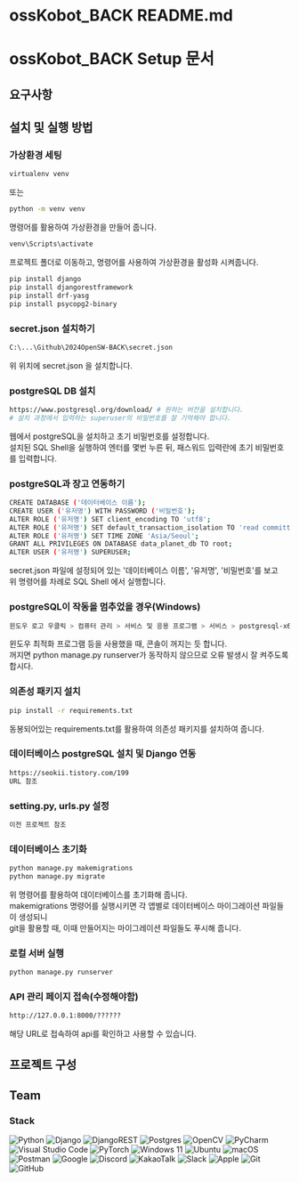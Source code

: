 # ossKobot_BACK README.md


# ossKobot_BACK Setup 문서
## 요구사항

## 설치 및 실행 방법
### 가상환경 세팅
```bash
virtualenv venv
```
또는
```bash
python -m venv venv
```
명령어를 활용하여 가상환경을 만들어 줍니다.

```bash
venv\Scripts\activate
```
프로젝트 폴더로 이동하고, 명령어를 사용하여 가상환경을 활성화 시켜줍니다.

```bash
pip install django
pip install djangorestframework
pip install drf-yasg
pip install psycopg2-binary
```


### secret.json 설치하기
```bash
C:\...\Github\2024OpenSW-BACK\secret.json
```
위 위치에 secret.json 을 설치합니다.

### postgreSQL DB 설치
```bash
https://www.postgresql.org/download/ # 원하는 버전을 설치합니다.
# 설치 과정에서 입력하는 superuser의 비밀번호를 잘 기억해야 합니다.
```
웹에서 postgreSQL을 설치하고 초기 비밀번호를 설정합니다.  
설치된 SQL Shell을 실행하여 엔터를 몇번 누른 뒤, 패스워드 입력란에 초기 비밀번호를 입력합니다.

### postgreSQL과 장고 연동하기
```bash
CREATE DATABASE ('데이터베이스 이름');
CREATE USER ('유저명') WITH PASSWORD ('비밀번호');
ALTER ROLE ('유저명') SET client_encoding TO 'utf8';
ALTER ROLE ('유저명') SET default_transaction_isolation TO 'read committed';
ALTER ROLE ('유저명') SET TIME ZONE 'Asia/Seoul';
GRANT ALL PRIVILEGES ON DATABASE data_planet_db TO root;
ALTER USER ('유저명') SUPERUSER;
```
secret.json 파일에 설정되어 있는 '데이터베이스 이름', '유저명', '비밀번호'를 보고  
위 명령어를 차례로 SQL Shell 에서 실행합니다.

### postgreSQL이 작동을 멈추었을 경우(Windows)
```bash
윈도우 로고 우클릭 > 컴퓨터 관리 > 서비스 및 응용 프로그램 > 서비스 > postgresql-x64-16 을 찾아 우클릭 > 시작
```
윈도우 최적화 프로그램 등을 사용했을 때, 콘솔이 꺼지는 듯 합니다.  
꺼지면 python manage.py runserver가 동작하지 않으므로 오류 발생시 잘 켜주도록 합시다.

### 의존성 패키지 설치
```bash
pip install -r requirements.txt
```
동봉되어있는 requirements.txt를 활용하여 의존성 패키지를 설치하여 줍니다.

### 데이터베이스 postgreSQL 설치 및 Django 연동
```bash
https://seokii.tistory.com/199 
URL 참조
```
### setting.py, urls.py 설정
```bash
이전 프로젝트 참조
```
### 데이터베이스 초기화
```bash
python manage.py makemigrations
python manage.py migrate
```
위 명령어를 활용하여 데이터베이스를 초기화해 줍니다.  
makemigrations 명령어를 실행시키면 각 앱별로 데이터베이스 마이그레이션 파일들이 생성되니  
git을 활용할 때, 이때 만들어지는 마이그레이션 파일들도 푸시해 줍니다.


### 로컬 서버 실행
```bash
python manage.py runserver
```

### API 관리 페이지 접속(수정해야함)
```bash
http://127.0.0.1:8000/??????
```
해당 URL로 접속하여 api를 확인하고 사용할 수 있습니다.

## 프로젝트 구성

## Team



### Stack
![Python](https://img.shields.io/badge/python-3670A0?style=for-the-badge&logo=python&logoColor=ffdd54)
![Django](https://img.shields.io/badge/django-%23092E20.svg?style=for-the-badge&logo=django&logoColor=white)
![DjangoREST](https://img.shields.io/badge/DJANGO-REST-ff1709?style=for-the-badge&logo=django&logoColor=white&color=ff1709&labelColor=gray)
![Postgres](https://img.shields.io/badge/postgres-%23316192.svg?style=for-the-badge&logo=postgresql&logoColor=white)
![OpenCV](https://img.shields.io/badge/opencv-%23white.svg?style=for-the-badge&logo=opencv&logoColor=white)
![PyCharm](https://img.shields.io/badge/pycharm-143?style=for-the-badge&logo=pycharm&logoColor=black&color=black&labelColor=green)
![Visual Studio Code](https://img.shields.io/badge/Visual%20Studio%20Code-0078d7.svg?style=for-the-badge&logo=visual-studio-code&logoColor=white)
![PyTorch](https://img.shields.io/badge/PyTorch-%23EE4C2C.svg?style=for-the-badge&logo=PyTorch&logoColor=white)
![Windows 11](https://img.shields.io/badge/Windows%2011-%230079d5.svg?style=for-the-badge&logo=Windows%2011&logoColor=white)
![Ubuntu](https://img.shields.io/badge/Ubuntu-E95420?style=for-the-badge&logo=ubuntu&logoColor=white)
![macOS](https://img.shields.io/badge/mac%20os-000000?style=for-the-badge&logo=macos&logoColor=F0F0F0)
![Postman](https://img.shields.io/badge/Postman-FF6C37?style=for-the-badge&logo=postman&logoColor=white)
![Google](https://img.shields.io/badge/google-4285F4?style=for-the-badge&logo=google&logoColor=white)
![Discord](https://img.shields.io/badge/Discord-%235865F2.svg?style=for-the-badge&logo=discord&logoColor=white)
![KakaoTalk](https://img.shields.io/badge/kakaotalk-ffcd00.svg?style=for-the-badge&logo=kakaotalk&logoColor=000000)
![Slack](https://img.shields.io/badge/Slack-4A154B?style=for-the-badge&logo=slack&logoColor=white)
![Apple](https://img.shields.io/badge/Apple-%23000000.svg?style=for-the-badge&logo=apple&logoColor=white)
![Git](https://img.shields.io/badge/git-%23F05033.svg?style=for-the-badge&logo=git&logoColor=white)
![GitHub](https://img.shields.io/badge/github-%23121011.svg?style=for-the-badge&logo=github&logoColor=white)


